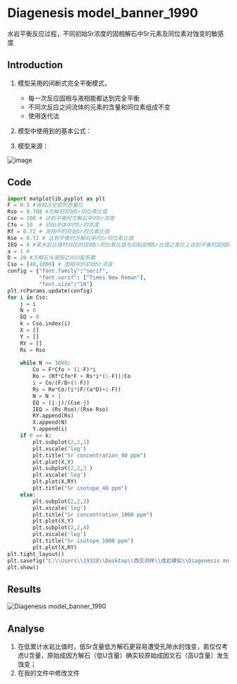 #  Diagenesis model_banner_1990

水岩平衡反应过程，不同初始Sr浓度的固相解石中Sr元素及同位素对蚀变的敏感度

## Introduction

1. 模型采用的间断式完全平衡模式，
   
   *  每一次反应固相与液相能都达到完全平衡
   *  不同次反应之间流体的元素的含量和同位素组成不变
   *  使用迭代法
2. 模型中使用到的基本公式：
3. 模型来源：

![image](https://user-images.githubusercontent.com/83357799/162007114-f08c29ed-2b12-40a9-9b0d-0b5e2ba7e80a.png)


## Code

```python
import matplotlib.pyplot as plt
F = 0.5 #液相占全岩的质量比
Rso = 0.708 #方解石初始Sr同位素比值 
Cse = 200 # 达到平衡时方解石中的Sr浓度
Cfo = 10  # 初始流体中的Sr的浓度
Rf = 0.72 # 液相中的初始Sr同位素比值
Rse = 0.72 # 达到平衡时方解石中的Sr同位素比值
IEQ = 0 #某水岩比值时对应的固相Sr同位素比值与初始固相Sr比值之差比上达到平衡时固相Sr比值与初始固相Sr比值之差
a = 1 #
D = 20 #方解石与液相之间分配系数
Cso = [40,1000] # 固相中的初始Sr浓度
config = {"font.family":"serif",
          "font.serif": ["Times New Roman"],
          "font.size":"10"}
plt.rcParams.update(config)
for i in Cso:
    j = i
    N = 0
    EQ = 0
    k = Cso.index(i)
    X = []
    Y = []
    RY = []
    Rs = Rso
     
    while N <= 1000:      
        Co = F*Cfo + (1-F)*i
        Ro = (Rf*Cfo*F + Rs*i*(1-F))/Co
        i = Co/(F/D+(1-F))
        Rs = Ro*Co/(i*(F/(a*D)+1-F))
        N = N + 1
        EQ = (i-j)/(Cse-j)
        IEQ = (Rs-Rso)/(Rse-Rso)
        RY.append(Rs)
        X.append(N)
        Y.append(i)
    if 0 == k:
        plt.subplot(2,2,1)
        plt.xscale('log')
        plt.title("Sr concentration_40 ppm")
        plt.plot(X,Y)
        plt.subplot(2,2,3 )
        plt.xscale('log')
        plt.plot(X,RY)
        plt.title("Sr isotope_40 ppm")
    else:
        plt.subplot(2,2,2)
        plt.xscale('log')
        plt.title("Sr concentration_1000 ppm")
        plt.plot(X,Y)
        plt.subplot(2,2,4)
        plt.xscale('log')
        plt.title("Sr isotope_1000 ppm")
        plt.plot(X,RY)
plt.tight_layout()
plt.savefig("C:\\Users\\19328\\Desktop\\西交测样\\成岩模拟\\Diagenesis model_banner_1990.jpg", dpi =600, format="jpg")
plt.show()

```

## Results

![Diagenesis model_banner_1990](https://user-images.githubusercontent.com/83357799/162006985-a85ef3ba-9320-418a-b080-876d90ad6738.jpg)


## Analyse

1. 在低累计水岩比值时，低Sr含量低方解石更容易遭受孔隙水的蚀变，若仅仅考虑U含量，原始成因方解石（低U含量）确实较原始成因文石（高U含量）发生蚀变；
2. 在我的文件中修改文件



